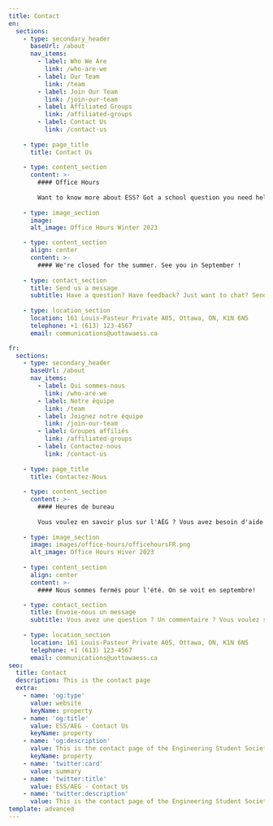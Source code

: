 ```yaml
---
title: Contact
en:
  sections:
    - type: secondary_header
      baseUrl: /about
      nav_items:
        - label: Who We Are
          link: /who-are-we
        - label: Our Team
          link: /team
        - label: Join Our Team
          link: /join-our-team
        - label: Affiliated Groups
          link: /affiliated-groups
        - label: Contact Us
          link: /contact-us
  
    - type: page_title
      title: Contact Us
  
    - type: content_section
      content: >-
        #### Office Hours
  
        Want to know more about ESS? Got a school question you need help with? Or just want to chat? Come see us in September during our office hours.
  
    - type: image_section
      image: 
      alt_image: Office Hours Winter 2023

    - type: content_section
      align: center
      content: >-
        #### We're closed for the summer. See you in September ! 
  
    - type: contact_section
      title: Send us a message
      subtitle: Have a question? Have feedback? Just want to chat? Send us a message using the form below!
  
    - type: location_section
      location: 161 Louis-Pasteur Private A05, Ottawa, ON, K1N 6N5
      telephone: +1 (613) 123-4567
      email: communications@uottawaess.ca

fr:
  sections:
    - type: secondary_header
      baseUrl: /about
      nav_items:
        - label: Qui sommes-nous
          link: /who-are-we
        - label: Notre équipe
          link: /team
        - label: Joignez notre équipe
          link: /join-our-team
        - label: Groupes affiliés
          link: /affiliated-groups
        - label: Contactez-nous
          link: /contact-us
  
    - type: page_title
      title: Contactez-Nous
  
    - type: content_section
      content: >-
        #### Heures de bureau
  
        Vous voulez en savoir plus sur l'AÉG ? Vous avez besoin d'aide pour une question scolaire ? Tu veux simplement bavarder ? Viens voir nos exécutifs pendant leurs heures de bureau !
  
    - type: image_section
      image: images/office-hours/officehoursFR.png
      alt_image: Office Hours Hiver 2023
  
    - type: content_section
      align: center
      content: >-
        #### Nous sommes fermés pour l'été. On se voit en septembre!

    - type: contact_section
      title: Envoie-nous un message
      subtitle: Vous avez une question ? Un commentaire ? Vous voulez simplement discuter ? Envoyez-nous un message en utilisant le formulaire ci-dessous !
  
    - type: location_section
      location: 161 Louis-Pasteur Private A05, Ottawa, ON, K1N 6N5
      telephone: +1 (613) 123-4567
      email: communications@uottawaess.ca      
seo:
  title: Contact
  description: This is the contact page
  extra:
    - name: 'og:type'
      value: website
      keyName: property
    - name: 'og:title'
      value: ESS/AEG - Contact Us
      keyName: property
    - name: 'og:description'
      value: This is the contact page of the Engineering Student Society of uOttawa.
      keyName: property
    - name: 'twitter:card'
      value: summary
    - name: 'twitter:title'
      value: ESS/AEG - Contact Us
    - name: 'twitter:description'
      value: This is the contact page of the Engineering Student Society of uOttawa.
template: advanced
---
```

